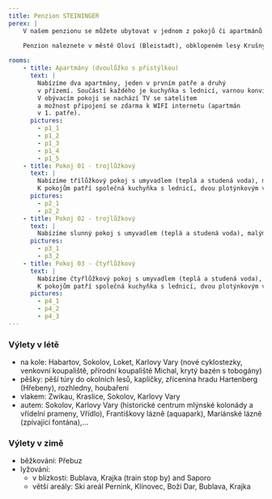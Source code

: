 ```yaml
---
title: Penzion STEININGER
perex: |
    V našem penzionu se můžete ubytovat v jednom z pokojů či apartmánů. K dispozici budete mít plně vybavenou společenskou místnost s kuchyňským koutem, televizí a bezplatnou WIFI. V létě také můžete  využít venkovní terasu s grilem.
    
    Penzion naleznete v městě Oloví (Bleistadt), obklopeném lesy Krušných hor, vhodnými pro cyklisty, houbaře a pro ty, co se rádi procházejí.

rooms:
    - title: Apartmány (dvoulůžko s přistýlkou)
      text: |
        Nabízíme dva apartmány, jeden v prvním patře a druhý
        v přízemí. Součástí každého je kuchyňka s lednicí, varnou konvicí, kávovarem a malým vařičem. Apartmán má vlastní koupelnu se sprchovým koutem a s wc. K dispozici je fén.
        V obývacím pokoji se nachází TV se satelitem
        a možnost připojení se zdarma k WIFI internetu (apartmán
        v 1. patře).
      pictures:
        - p1_1
        - p1_2
        - p1_3
        - p1_4
        - p1_5
    - title: Pokoj 01 - trojlůžkový
      text: |
        Nabízíme třílůžkový pokoj s umyvadlem (teplá a studená voda), malými lampičkami, skříní, a zrcadlem. Na patře se nachází společné WC a koupelna se sprchovým koutem.
        K pokojům patří společná kuchyňka s lednicí, dvou plotýnkovým vařičem, mikrovlnou troubou a FREE WIFI zónou.
      pictures:
        - p2_1
        - p2_2
    - title: Pokoj 02 - trojlůžkový
      text: |
        Nabízíme slunný pokoj s umyvadlem (teplá a studená voda), malými lampičkami, zrcadlem, skříní, gaučem a malým stolkem se židlemi. Na patře se nachází společné WC a koupelna se sprchovým koutem. K pokojům patří společná kuchyňka s lednicí, dvou plotýnkovým vařičem, mikrovlnou troubou a FREE WIFI zónou.
      pictures:
        - p3_1
        - p3_2
    - title: Pokoj 03 - čtyřlůžkový
      text: |
        Nabízíme čtyřlůžkový pokoj s umyvadlem (teplá a studená voda), malými lampičkami, skříní, a zrcadlem. Na patře se nachází společné WC a koupelna se sprchovým koutem.
        K pokojům patří společná kuchyňka s lednicí, dvou plotýnkovým vařičem, mikrovlnou troubou a FREE WIFI zónou.
      pictures:
        - p4_1
        - p4_2
        - p4_3
---
```


### Výlety v létě
- na kole: Habartov, Sokolov, Loket, Karlovy Vary (nové cyklostezky, venkovní koupaliště, přírodní koupaliště Michal, krytý bazén s tobogány)
- pěšky: pěší túry do okolních lesů, kapličky, zřícenina hradu Hartenberg (Hřebeny), rozhledny, houbaření
- vlakem: Zwikau, Kraslice, Sokolov, Karlovy Vary
- autem: Sokolov, Karlovy Vary (historické centrum mlýnské kolonády a vřídelní prameny, Vřídlo), Františkovy lázně (aquapark), Mariánské lázně (zpívající fontána),...

### Výlety v zimě
- běžkování: Přebuz
- lyžování:
    - v blízkosti: Bublava, Krajka (train stop by) and Saporo
    - větší areály: Ski areál Pernink, Klínovec, Boží Dar, Bublava, Krajka
